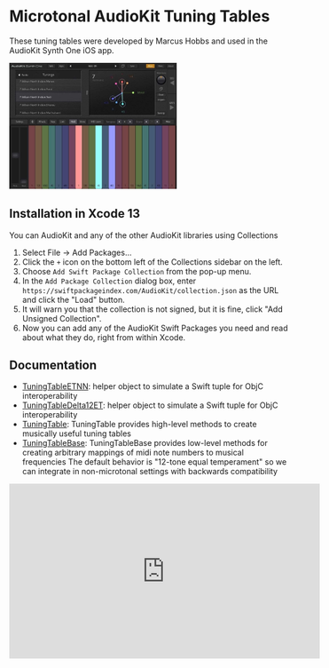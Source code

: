# Microtonal AudioKit Tuning Tables

These tuning tables were developed by Marcus Hobbs and used in the AudioKit Synth One iOS app.

<img src="https://github.com/AudioKit/MicrotonalAudioKit/blob/develop/images/synthone.jpg?raw=true" width="60%"/>

## Installation in Xcode 13

You can AudioKit and any of the other AudioKit libraries using Collections

1. Select File -> Add Packages...
2. Click the `+` icon on the bottom left of the Collections sidebar on the left.
3. Choose `Add Swift Package Collection` from the pop-up menu.
4. In the `Add Package Collection` dialog box, enter `https://swiftpackageindex.com/AudioKit/collection.json` as the URL and click the "Load" button.
5. It will warn you that the collection is not signed, but it is fine, click "Add Unsigned Collection".
6. Now you can add any of the AudioKit Swift Packages you need and read about what they do, right from within Xcode.

## Documentation

  - [TuningTableETNN](https://github.com/AudioKit/MicrotonalAudioKit/wiki//TuningTableETNN):
    helper object to simulate a Swift tuple for ObjC interoperability
  - [TuningTableDelta12ET](https://github.com/AudioKit/MicrotonalAudioKit/wiki//TuningTableDelta12ET):
    helper object to simulate a Swift tuple for ObjC interoperability
  - [TuningTable](https://github.com/AudioKit/MicrotonalAudioKit/wiki//TuningTable):
    TuningTable provides high-level methods to create musically useful tuning tables
  - [TuningTableBase](https://github.com/AudioKit/MicrotonalAudioKit/wiki//TuningTableBase):
    TuningTableBase provides low-level methods for creating
    arbitrary mappings of midi note numbers to musical frequencies
    The default behavior is "12-tone equal temperament" so
    we can integrate in non-microtonal settings with backwards compatibility

<iframe width="560" height="315" src="https://www.youtube.com/embed/bVnHpBozSJ4?start=1975" title="YouTube video player" frameborder="0" allow="accelerometer; autoplay; clipboard-write; encrypted-media; gyroscope; picture-in-picture" allowfullscreen></iframe>

